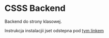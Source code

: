 # CSSS Backend
Backend do strony klasowej.

Instrukcja instalacjii jset odstepna pod [tym linkem](./INSTALL.md)

